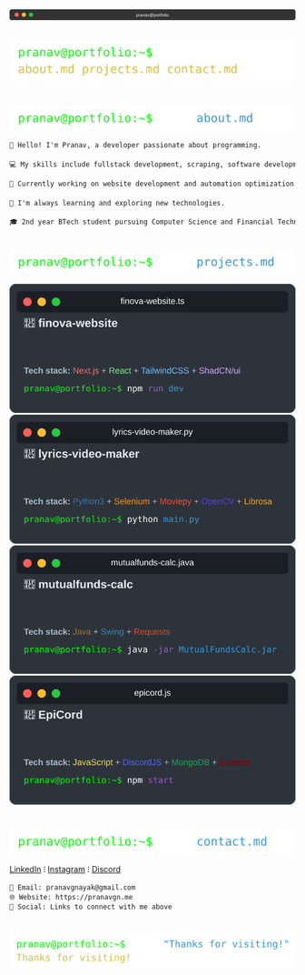 <div align="center">
  <img src="terminal_header.svg" alt="Terminal Header" width="1000">
</div>

<br>

![Command: ls](commands/ls.svg)

#

![Command: cat about.md](commands/cat_about.svg)

```txt
👋 Hello! I'm Pranav, a developer passionate about programming.

💻 My skills include fullstack development, scraping, software development and automation.

🚀 Currently working on website development and automation optimization.

🌱 I'm always learning and exploring new technologies.

🎓 2nd year BTech student pursuing Computer Science and Financial Technology @ Manipal Institute of Technology, and Integrated MTech in entrepreneurship.
```

#

![Command: cat projects.md](commands/cat_projects.svg)

[![Finova Website Project](projects/finova-website.svg)](https://github.com/Finova-MIT/finova-website)
[![Lyrics Video Maker Project](projects/lyrics-video-maker.svg)](https://github.com/pranavgnn/lyrics-video-maker)
[![Mutual Funds Calculator Project](projects/mutualfunds-calc.svg)](https://github.com/pranavgnn/mutualfunds-calc)
[![EpiCord Discord Bot Project](projects/epicord.svg)](https://github.com/pranavgnn/epicbot-js)

#

![Command: cat contact.md](commands/cat_contact.svg)

[LinkedIn](https://www.linkedin.com/in/pranav-g-nayak-a68101146) ⁝ [Instagram](https://www.instagram.com/pranav.idk) ⁝ [Discord](https://discord.com/users/vex.what)

```txt
📧 Email: pranavgnayak@gmail.com
🌐 Website: https://pranavgn.me
📱 Social: Links to connect with me above
```

#

![Command: echo "Thanks for visiting"](commands/echo_thanks.svg)